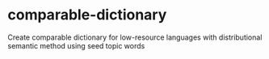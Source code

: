 #  comparable-dictionary

Create comparable dictionary for low-resource languages with distributional semantic method using seed topic words
